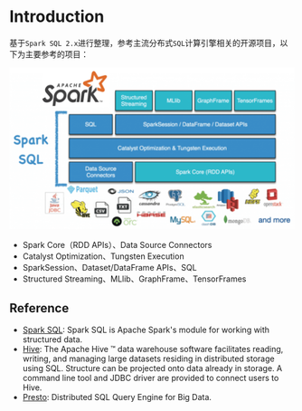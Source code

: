 # Introduction

基于`Spark SQL 2.x`进行整理，参考主流分布式`SQL`计算引擎相关的开源项目，以下为主要参考的项目：

![Spark SQL](assets/images/sparksql.png)

* Spark Core（RDD APIs）、Data Source Connectors
* Catalyst Optimization、Tungsten Execution
* SparkSession、Dataset/DataFrame APIs、SQL
* Structured Streaming、MLlib、GraphFrame、TensorFrames

## Reference

- [Spark SQL](https://spark.apache.org/sql/): Spark SQL is Apache Spark's module for working with structured data.
- [Hive](https://cwiki.apache.org/confluence/display/Hive): The Apache Hive ™ data warehouse software facilitates reading, writing, and managing large datasets residing in distributed storage using SQL. Structure can be projected onto data already in storage. A command line tool and JDBC driver are provided to connect users to Hive.
- [Presto](https://prestodb.io/docs/current/): Distributed SQL Query Engine for Big Data.